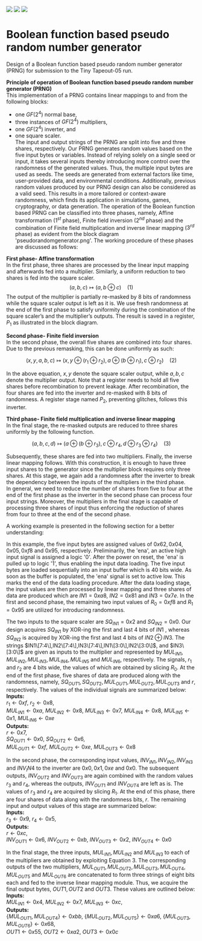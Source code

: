 ![](../../workflows/gds/badge.svg) ![](../../workflows/docs/badge.svg) ![](../../workflows/test/badge.svg)

# Boolean function based pseudo random number generator
Design of a Boolean function based pseudo random number generator (PRNG) for submission to the Tiny Tapeout-05 run.

<!-- [pseudorandomgenerator](https://github.com/fleathlushby/tt05_boolean_pseudo_random_generator/assets/105290202/82b0348a-03e5-4525-b8eb-a1f6d74e7db5 "Schematic of the Boolean function based pseudo random number generator") -->  
**Principle of operation of Boolean function based pseudo random number generator (PRNG)**   
This implementation of a PRNG contains linear mappings to and from the following blocks:
- one $GF(2^4)$ normal base,
- three instances of $GF(2^4)$ multipliers,
- one $GF(2^4)$ inverter, and
- one square scaler.  
The input and output strings of the PRNG are split into five and three shares, respectively. Our PRNG generates random values based on the five input bytes or variables. Instead of relying solely on a single seed or input, it takes several inputs thereby introducing more control over the randomness of the generated values. Thus, the multiple input bytes are used as seeds. The seeds are generated from external factors like time, user-provided data, and environmental conditions. Additionally, previous random values produced by our PRNG design can also be considered as a valid seed. This results in a more tailored or context-aware randomness, which finds its application in simulations, games, cryptography, or data generation. The operation of the Boolean function based PRNG can be classified into three phases, namely, Affine transformation ($1^{st}$ phase), Finite field inversion ($2^{nd}$ phase) and the combination of Finite field multiplication and inverse linear mapping ($3^{rd}$ phase) as evident from the block diagram 'pseudorandomgenerator.png'. The working procedure of these phases are discussed as follows:

**First phase- Affine transformation**  
In the first phase, three shares are processed by the linear input mapping and afterwards fed into a multiplier. Similarly, a uniform reduction to two shares is fed into the square scaler.  
$$(a,b,c)\mapsto(a,b \oplus c)\ \ \ \ (1)$$
The output of the multiplier is partially re-masked by 8 bits of randomness while the square scaler output is left as it is. We use fresh randomness at the end of the first phase to satisfy uniformity during the combination of the square scaler’s and the multiplier’s outputs. The result is saved in a register, $P_1$ as illustrated in the block diagram.

**Second phase- Finite field inversion**  
In the second phase, the overall five shares are combined into four shares. Due to the previous remasking, this can be done uniformly as such:
      
$$(x,y,a,b,c)\mapsto(x,y \oplus (r_1 \oplus r_2),a \oplus (b \oplus r_1),c \oplus r_2)\ \ \ \ (2)$$

In the above equation, $x,y$ denote the square scaler output, while $a,b,c$ denote the multiplier output. Note that a register needs to hold all five shares before recombination to prevent leakage. After recombination, the four shares are fed into the inverter and re-masked with 8 bits of randomness. A register stage named $P_2$, preventing glitches, follows this inverter. 

**Third phase- Finite field multiplication and inverse linear mapping**  
In the final stage, the re-masked outputs are reduced to three shares uniformly by the following function.
      
$$(a,b,c,d)\mapsto(a \oplus (b \oplus r_3),c \oplus r_4,d \oplus r_3 \oplus r_4)\ \ \ \ (3)$$
      
Subsequently, these shares are fed into two multipliers. Finally, the inverse linear mapping follows. With this construction, it is enough to have three input shares to the generator since the multiplier block requires only three shares. At this stage, we again add a randomness after the inverter to break the dependency between the inputs of the multipliers in the third phase.  
In general, we need to reduce the number of shares from five to four at the end of the first phase as the inverter in the second phase can process four input strings. Moreover, the multipliers in the final stage is capable of processing three shares of input thus enforcing the reduction of shares from four to three at the end of the second phase.  

A working example is presented in the following section for a better understanding:  

In this example, the five input bytes are assigned values of $0x62, 0x04, 0x05, 0xf8$ and $0x95$, respectively. Preliminarily, the 'ena', an active high input signal is assigned a logic '0'. After the power on reset, the 'ena' is pulled up to logic '1', thus enabling the input data loading. The five input bytes are loaded sequentially into an input buffer which is $40$ bits wide. As soon as the buffer is populated, the 'ena' signal is set to active low. This marks the end of the data loading procedure. After the data loading stage, the input values are then processed by linear mapping and three shares of data are produced which are $IN1=0xa8$, $IN2=0x81$ and $IN3=0x7e$. In the first and second phase, the remaining two input values of $R_0=0xf8$ and $R_1=0x95$ are utilized for introducing randomness.

The two inputs to the square scaler are $SQ_{IN1}=0x2$ and $SQ_{IN2}=0x0$. Our design acquires $SQ_{IN1}$ by XOR-ing the first and last $4$ bits of $IN1$ , whereas $SQ_{IN2}$ is acquired by XOR-ing the first and last $4$ bits of $IN2 \oplus IN3$. The strings $IN1\[7:4\],IN2\[7:4\],IN3\[7:4\],IN1\[3:0\],IN2\[3:0\]$, and $IN3\[3:0\]$ are given as inputs to the multiplier and represented by $MUL_{IN1}, MUL_{IN2}, MUL_{IN3}, MUL_{IN4}, MUL_{IN5}$ and $MUL_{IN6}$, respectively. The signals, $r_1$ and $r_2$ are $4$ bits wide, the values of which are obtained by slicing $R_0$. At the end of the first phase, five shares of data are produced along with the randomness, namely, $SQ_{OUT1}, SQ_{OUT2}, MUL_{OUT1}, MUL_{OUT2}, MUL_{OUT3}$ and $r$, respectively. The values of the individual signals are summarized below:  
**Inputs:**  
$r_1 \gets 0xf$, $r_2 \gets 0x8$,  
$MUL_{IN1} \gets 0xa$, $MUL_{IN2} \gets 0x8$, $MUL_{IN3} \gets 0x7$, $MUL_{IN4} \gets 0x8$, $MUL_{IN5} \gets 0x1$, $MUL_{IN6} \gets 0xe$  
**Outputs:**  
$r \gets 0x7$,  
$SQ_{OUT1} \gets 0x0$, $SQ_{OUT2} \gets 0x6$,  
$MUL_{OUT1} \gets 0xf$, $MUL_{OUT2} \gets 0xe$, $MUL_{OUT3} \gets 0x8$  

In the second phase, the corresponding input values, $INV_{IN1}, INV_{IN2}, INV_{IN3}$ and $INV_IN4$ to the inverter are $0x0, 0x1, 0xe$ and $0x0$. The subsequent outputs, $INV_{OUT2}$ and $INV_{OUT3}$ are again combined with the random values $r_3$ and $r_4$, whereas the outputs, $INV_{OUT1}$ and $INV_{OUT4}$ are left as is. The values of $r_3$ and $r_4$ are acquired by slicing $R_1$. At the end of this phase, there are four shares of data along with the randomness bits, $r$. The remaining input and output values of this stage are summarized below:  
**Inputs:**  
$r_3 \gets 0x9$, $r_4 \gets 0x5$,  
**Outputs:**  
$r \gets 0xc$,  
$INV_{OUT1} \gets 0x6$, $INV_{OUT2} \gets 0xb$, $INV_{OUT3} \gets 0x2$, $INV_{OUT4} \gets 0x0$  

In the final stage, the three inputs, $MUL_{IN1}, MUL_{IN2}$ and $MUL_{IN3}$ to each of the multipliers are obtained by exploiting Equation 3. The corresponding outputs of the two multipliers, $MUL_{OUT1}, MUL_{OUT2}, MUL_{OUT3}, MUL_{OUT4}, MUL_{OUT5}$ and $MUL_{OUT6}$ are concatenated to form three strings of eight bits each and fed to the inverse linear mapping module. Thus, we acquire the final output bytes, $OUT1, OUT2$ and $OUT3$. These values are outlined below:  
**Inputs:**  
$MUL_{IN1} \gets 0x4$, $MUL_{IN2} \gets 0x7$, $MUL_{IN3} \gets 0xc$,  
**Outputs:**  
$\{MUL_{OUT1},MUL_{OUT4}\} \gets 0xbb$, $\{MUL_{OUT2},MUL_{OUT5}\} \gets 0xa6$, $\{MUL_{OUT3},MUL_{OUT6}\} \gets 0x68$,  
$OUT1 \gets 0x55$, $OUT2 \gets 0xa2$, $OUT3 \gets 0x0c$
